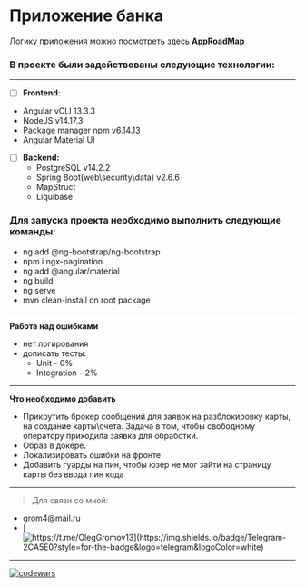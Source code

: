 # Приложение банка #

Логику приложения можно посмотреть здесь **[AppRoadMap](https://github.com/OlegGromov91/Bank/blob/main/bankApp/README.md)**

### **В проекте были задействованы следующие технологии:** ###
___
- [ ]  **Frontend**:
  - Angular vCLI 13.3.3
  - NodeJS v14.17.3
  - Package manager npm v6.14.13
  - Angular Material UI

- [ ] **Backend:**
  + PostgreSQL v14.2.2
  + Spring Boot(web\security\data) v2.6.6
  + MapStruct
  + Liquibase

### **Для запуска проекта необходимо выполнить следующие команды:** ###

- ng add @ng-bootstrap/ng-bootstrap
- npm i ngx-pagination
- ng add @angular/material
- ng build
- ng serve
- mvn clean-install on root package

---
  **Работа над ошибками**
  
* нет логирования
* дописать тесты:
   - Unit - 0%
   - Integration - 2%

---
**Что необходимо добавить**

- Прикрутить брокер сообщений для заявок на разблокировку карты, на создание карты\счета. Задача в том, чтобы свободному оператору приходила заявка для обработки.
- Образ в докере.
- Локализировать ошибки на фронте
- Добавить гуарды на пин, чтобы юзер не мог зайти на страницу карты без ввода пин кода
---

> Для связи со мной:

-  grom4@mail.ru
-  [![https://t.me/OlegGromov13](https://img.shields.io/badge/Telegram-2CA5E0?style=for-the-badge&logo=telegram&logoColor=white) ](https://t.me/OlegGromov13) 
---


[![codewars](https://www.codewars.com/users/grom4/badges/micro)](https://www.codewars.com/users/grom4)


